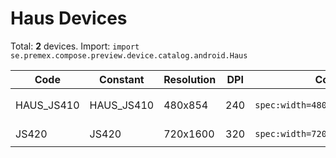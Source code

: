 # Haus Devices

Total: **2** devices. Import: `import se.premex.compose.preview.device.catalog.android.Haus`

| Code | Constant | Resolution | DPI | Compose Spec | Preview Usage |
|------|----------|------------|-----|-------------|---------------|
| HAUS_JS410 | HAUS_JS410 | 480x854 | 240 | `spec:width=480px,height=854px,dpi=240` | `@Preview(device = Haus.HAUS_JS410)` |
| JS420 | JS420 | 720x1600 | 320 | `spec:width=720px,height=1600px,dpi=320` | `@Preview(device = Haus.JS420)` |

<!-- Generated automatically. Do not edit manually. -->

